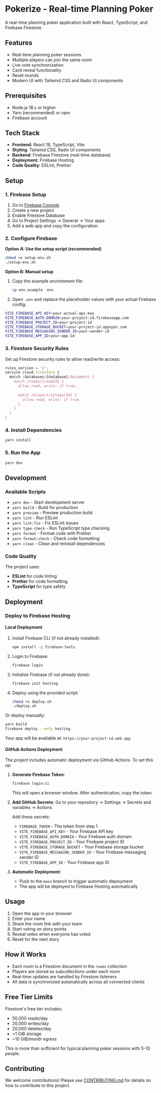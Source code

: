 # Pokerize - Real-time Planning Poker

A real-time planning poker application built with React, TypeScript, and Firebase Firestore.

## Features

- Real-time planning poker sessions
- Multiple players can join the same room
- Live vote synchronization
- Card reveal functionality
- Reset rounds
- Modern UI with Tailwind CSS and Radix UI components

## Prerequisites

- Node.js 18.x or higher
- Yarn (recommended) or npm
- Firebase account

## Tech Stack

- **Frontend**: React 18, TypeScript, Vite
- **Styling**: Tailwind CSS, Radix UI components
- **Backend**: Firebase Firestore (real-time database)
- **Deployment**: Firebase Hosting
- **Code Quality**: ESLint, Prettier

## Setup

### 1. Firebase Setup

1. Go to [Firebase Console](https://console.firebase.google.com/)
2. Create a new project
3. Enable Firestore Database
4. Go to Project Settings → General → Your apps
5. Add a web app and copy the configuration

### 2. Configure Firebase

**Option A: Use the setup script (recommended)**
```bash
chmod +x setup-env.sh
./setup-env.sh
```

**Option B: Manual setup**
1. Copy the example environment file:
   ```bash
   cp env.example .env
   ```

2. Open `.env` and replace the placeholder values with your actual Firebase config:

```bash
VITE_FIREBASE_API_KEY=your-actual-api-key
VITE_FIREBASE_AUTH_DOMAIN=your-project-id.firebaseapp.com
VITE_FIREBASE_PROJECT_ID=your-project-id
VITE_FIREBASE_STORAGE_BUCKET=your-project-id.appspot.com
VITE_FIREBASE_MESSAGING_SENDER_ID=your-sender-id
VITE_FIREBASE_APP_ID=your-app-id
```

### 3. Firestore Security Rules

Set up Firestore security rules to allow read/write access:

```javascript
rules_version = '2';
service cloud.firestore {
  match /databases/{database}/documents {
    match /rooms/{roomId} {
      allow read, write: if true;
      
      match /players/{playerId} {
        allow read, write: if true;
      }
    }
  }
}
```

### 4. Install Dependencies

```bash
yarn install
```

### 5. Run the App

```bash
yarn dev
```

## Development

### Available Scripts

- `yarn dev` - Start development server
- `yarn build` - Build for production
- `yarn preview` - Preview production build
- `yarn lint` - Run ESLint
- `yarn lint:fix` - Fix ESLint issues
- `yarn type-check` - Run TypeScript type checking
- `yarn format` - Format code with Prettier
- `yarn format:check` - Check code formatting
- `yarn clean` - Clean and reinstall dependencies

### Code Quality

The project uses:
- **ESLint** for code linting
- **Prettier** for code formatting
- **TypeScript** for type safety

## Deployment

### Deploy to Firebase Hosting

#### Local Deployment

1. Install Firebase CLI (if not already installed):
   ```bash
   npm install -g firebase-tools
   ```

2. Login to Firebase:
   ```bash
   firebase login
   ```

3. Initialize Firebase (if not already done):
   ```bash
   firebase init hosting
   ```

4. Deploy using the provided script:
   ```bash
   chmod +x deploy.sh
   ./deploy.sh
   ```

Or deploy manually:
```bash
yarn build
firebase deploy --only hosting
```

Your app will be available at: `https://your-project-id.web.app`

#### GitHub Actions Deployment

The project includes automatic deployment via GitHub Actions. To set this up:

1. **Generate Firebase Token**:
   ```bash
   firebase login:ci
   ```
   This will open a browser window. After authentication, copy the token.

2. **Add GitHub Secrets**:
   Go to your repository → Settings → Secrets and variables → Actions
   
   Add these secrets:
   - `FIREBASE_TOKEN` - The token from step 1
   - `VITE_FIREBASE_API_KEY` - Your Firebase API key
   - `VITE_FIREBASE_AUTH_DOMAIN` - Your Firebase auth domain
   - `VITE_FIREBASE_PROJECT_ID` - Your Firebase project ID
   - `VITE_FIREBASE_STORAGE_BUCKET` - Your Firebase storage bucket
   - `VITE_FIREBASE_MESSAGING_SENDER_ID` - Your Firebase messaging sender ID
   - `VITE_FIREBASE_APP_ID` - Your Firebase app ID

3. **Automatic Deployment**:
   - Push to the `main` branch to trigger automatic deployment
   - The app will be deployed to Firebase Hosting automatically

## Usage

1. Open the app in your browser
2. Enter your name
3. Share the room link with your team
4. Start voting on story points
5. Reveal votes when everyone has voted
6. Reset for the next story

## How it Works

- Each room is a Firestore document in the `rooms` collection
- Players are stored as subcollections under each room
- Real-time updates are handled by Firestore listeners
- All data is synchronized automatically across all connected clients

## Free Tier Limits

Firestore's free tier includes:
- 50,000 reads/day
- 20,000 writes/day
- 20,000 deletes/day
- ~1 GiB storage
- ~10 GiB/month egress

This is more than sufficient for typical planning poker sessions with 5-10 people.

## Contributing

We welcome contributions! Please see [CONTRIBUTING.md](CONTRIBUTING.md) for details on how to contribute to this project.
